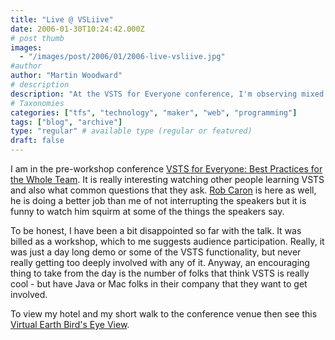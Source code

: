 ```yaml
---
title: "Live @ VSLiive"
date: 2006-01-30T10:24:42.000Z
# post thumb
images:
  - "/images/post/2006/01/2006-live-vsliive.jpg"
#author
author: "Martin Woodward"
# description
description: "At the VSTS for Everyone conference, I'm observing mixed reactions to the workshop format and the excitement for VSTS among attendees."
# Taxonomies
categories: ["tfs", "technology", "maker", "web", "programming"]
tags: ["blog", "archive"]
type: "regular" # available type (regular or featured)
draft: false
---
```

I am in the pre-workshop conference [VSTS for Everyone: Best Practices for the Whole Team](http://www.ftponline.com/conferences/vslive/2006/sf/vsts.aspx).  It is really interesting watching other people learning VSTS and also what common questions that they ask.  [Rob Caron](http://blogs.msdn.com/robcaron/default.aspx) is here as well, he is doing a better job than me of not interrupting the speakers but it is funny to watch him squirm at some of the things the speakers say.

To be honest, I have been a bit disappointed so far with the talk.  It was billed as a workshop, which to me suggests audience participation.  Really, it was just a day long demo or some of the VSTS functionality, but never really getting too deeply involved with any of it.  Anyway, an encouraging thing to take from the day is the number of folks that think VSTS is really cool - but have Java or Mac folks in their company that they want to get involved.

To view my hotel and my short walk to the conference venue then see this [Virtual Earth Bird's Eye View](http://local.live.com/default.aspx?v=2&cp=37.784963~-122.40589&style=o&lvl=2&scene=1202678&sp=aN.37.784977_-122.405715_My%20Hotel%20Room_Where%20I%20am%20staying%20for%20VS%20Live~aN.37.785848_-122.406511_Local%20Apple%20Store_Wasted%20too%20much%20time%20here.~aN.37.783742_-122.403554_VS%20Live_).